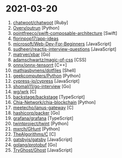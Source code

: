 # 2021-03-20

1. [chatwoot/chatwoot](https://github.com/chatwoot/chatwoot "Open-source customer engagement suite, an alternative to Intercom, Zendesk, Salesforce Service Cloud etc. 🔥💬") [Ruby]
2. [Overv/outrun](https://github.com/Overv/outrun "Execute a local command using the processing power of another Linux machine.") [Python]
3. [pointfreeco/swift-composable-architecture](https://github.com/pointfreeco/swift-composable-architecture "A library for building applications in a consistent and understandable way, with composition, testing, and ergonomics in mind.") [Swift]
4. [florinpop17/app-ideas](https://github.com/florinpop17/app-ideas "A Collection of application ideas which can be used to improve your coding skills.") 
5. [microsoft/Web-Dev-For-Beginners](https://github.com/microsoft/Web-Dev-For-Beginners "24 Lessons, 12 Weeks, Get Started as a Web Developer") [JavaScript]
6. [sudheerj/reactjs-interview-questions](https://github.com/sudheerj/reactjs-interview-questions "List of top 500 ReactJS Interview Questions & Answers....Coding exercise questions are coming soon!!") [JavaScript]
7. [matryer/xbar](https://github.com/matryer/xbar "Put the output from any script or program into your macOS Menu Bar (the BitBar reboot)") [Go]
8. [adamschwartz/magic-of-css](https://github.com/adamschwartz/magic-of-css "A CSS course to turn you into a magician.") [CSS]
9. [onnx/onnx-tensorrt](https://github.com/onnx/onnx-tensorrt "ONNX-TensorRT: TensorRT backend for ONNX") [C++]
10. [mathiasbynens/dotfiles](https://github.com/mathiasbynens/dotfiles "🔧 .files, including ~/.macos — sensible hacker defaults for macOS") [Shell]
11. [geekcomputers/Python](https://github.com/geekcomputers/Python "My Python Examples") [Python]
12. [cypress-io/cypress](https://github.com/cypress-io/cypress "Fast, easy and reliable testing for anything that runs in a browser.") [JavaScript]
13. [shomali11/go-interview](https://github.com/shomali11/go-interview "Collection of Technical Interview Questions solved with Go") [Go]
14. [wg/wrk](https://github.com/wg/wrk "Modern HTTP benchmarking tool") [C]
15. [backstage/backstage](https://github.com/backstage/backstage "Backstage is an open platform for building developer portals") [TypeScript]
16. [Chia-Network/chia-blockchain](https://github.com/Chia-Network/chia-blockchain "Chia blockchain python implementation (full node, farmer, harvester, timelord, and wallet)") [Python]
17. [meetecho/janus-gateway](https://github.com/meetecho/janus-gateway "Janus WebRTC Server") [C]
18. [hashicorp/packer](https://github.com/hashicorp/packer "Packer is a tool for creating identical machine images for multiple platforms from a single source configuration.") [Go]
19. [grafana/grafana](https://github.com/grafana/grafana "The open and composable observability and data visualization platform. Visualize metrics, logs, and traces from multiple sources like Prometheus, Loki, Elasticsearch, InfluxDB, Postgres and many more.") [TypeScript]
20. [twintproject/twint](https://github.com/twintproject/twint "An advanced Twitter scraping & OSINT tool written in Python that doesn't use Twitter's API, allowing you to scrape a user's followers, following, Tweets and more while evading most API limitations.") [Python]
21. [mxrch/GHunt](https://github.com/mxrch/GHunt "🕵️‍♂️ Investigate Google Accounts with emails.") [Python]
22. [TheAlgorithms/C](https://github.com/TheAlgorithms/C "Collection of various algorithms in mathematics, machine learning, computer science, physics, etc implemented in C for educational purposes.") [C]
23. [gatsbyjs/gatsby](https://github.com/gatsbyjs/gatsby "Build blazing fast, modern apps and websites with React") [JavaScript]
24. [golang/protobuf](https://github.com/golang/protobuf "Go support for Google's protocol buffers") [Go]
25. [TryGhost/Ghost](https://github.com/TryGhost/Ghost "👻 The #1 headless Node.js CMS for professional publishing") [JavaScript]
